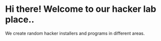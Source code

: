 # Hi there! Welcome to our hacker lab place..

We create random hacker installers and programs in different areas.
